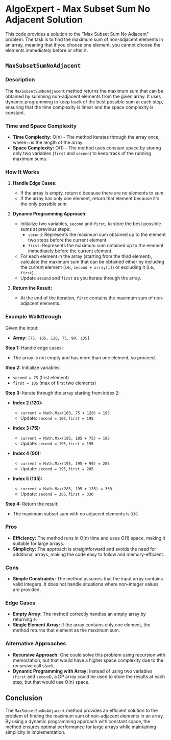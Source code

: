 # AlgoExpert - Max Subset Sum No Adjacent Solution

This code provides a solution to the "Max Subset Sum No Adjacent" problem. The task is to find the maximum sum of non-adjacent elements in an array, meaning that if you choose one element, you cannot choose the elements immediately before or after it.

## `MaxSubsetSumNoAdjacent`

### Description
The `MaxSubsetSumNoAdjacent` method returns the maximum sum that can be obtained by summing non-adjacent elements from the given array. It uses dynamic programming to keep track of the best possible sum at each step, ensuring that the time complexity is linear and the space complexity is constant.

### Time and Space Complexity
- **Time Complexity:** O(n) - The method iterates through the array once, where `n` is the length of the array.
- **Space Complexity:** O(1) - The method uses constant space by storing only two variables (`first` and `second`) to keep track of the running maximum sums.

### How It Works

1. **Handle Edge Cases:**
   - If the array is empty, return `0` because there are no elements to sum.
   - If the array has only one element, return that element because it's the only possible sum.

2. **Dynamic Programming Approach:**
   - Initialize two variables, `second` and `first`, to store the best possible sums at previous steps:
     - `second`: Represents the maximum sum obtained up to the element two steps before the current element.
     - `first`: Represents the maximum sum obtained up to the element immediately before the current element.
   - For each element in the array (starting from the third element), calculate the maximum sum that can be obtained either by including the current element (i.e., `second + array[i]`) or excluding it (i.e., `first`).
   - Update `second` and `first` as you iterate through the array.

3. **Return the Result:**
   - At the end of the iteration, `first` contains the maximum sum of non-adjacent elements.

### Example Walkthrough

Given the input:
- **Array:** `[75, 105, 120, 75, 90, 135]`

**Step 1:** Handle edge cases:
- The array is not empty and has more than one element, so proceed.

**Step 2:** Initialize variables:
- `second = 75` (first element)
- `first = 105` (max of first two elements)

**Step 3:** Iterate through the array starting from index 2:
- **Index 2 (120):**
  - `current = Math.Max(105, 75 + 120) = 195`
  - Update: `second = 105`, `first = 195`
  
- **Index 3 (75):**
  - `current = Math.Max(195, 105 + 75) = 195`
  - Update: `second = 195`, `first = 195`
  
- **Index 4 (90):**
  - `current = Math.Max(195, 195 + 90) = 285`
  - Update: `second = 195`, `first = 285`
  
- **Index 5 (135):**
  - `current = Math.Max(285, 195 + 135) = 330`
  - Update: `second = 285`, `first = 330`

**Step 4:** Return the result:
- The maximum subset sum with no adjacent elements is `330`.

### Pros
- **Efficiency:** The method runs in O(n) time and uses O(1) space, making it suitable for large arrays.
- **Simplicity:** The approach is straightforward and avoids the need for additional arrays, making the code easy to follow and memory-efficient.

### Cons
- **Simple Constraints:** The method assumes that the input array contains valid integers. It does not handle situations where non-integer values are provided.

### Edge Cases
- **Empty Array:** The method correctly handles an empty array by returning `0`.
- **Single Element Array:** If the array contains only one element, the method returns that element as the maximum sum.

### Alternative Approaches
- **Recursive Approach:** One could solve this problem using recursion with memoization, but that would have a higher space complexity due to the recursive call stack.
- **Dynamic Programming with Array:** Instead of using two variables (`first` and `second`), a DP array could be used to store the results at each step, but that would use O(n) space.

## Conclusion

The `MaxSubsetSumNoAdjacent` method provides an efficient solution to the problem of finding the maximum sum of non-adjacent elements in an array. By using a dynamic programming approach with constant space, the method ensures optimal performance for large arrays while maintaining simplicity in implementation.
